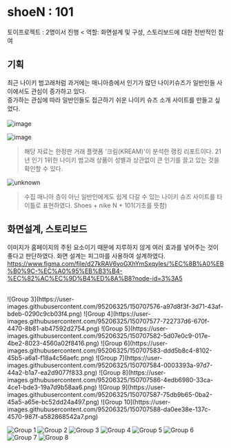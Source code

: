 # shoeN : 101

토이프로젝트 : 2명이서 진행 <
역할: 화면설계 및 구성, 스토리보드에 대한 전반적인 참여 

## 기획

최근 나이키 범고래처럼 과거에는 매니아층에서 인기가 많던 나이키슈즈가 일반인들 사이에서도 관심이 증가하고 있다. <br>
증가하는 관심에 따라 일반인들도 접근하기 쉬운 나이키 슈즈 소개 사이트를 만들고 싶었다.
<br><br>
![image](https://user-images.githubusercontent.com/95206325/150709099-6c964695-6f71-4819-8028-8d1104f362e5.png)

![image](https://user-images.githubusercontent.com/95206325/150709052-bb4d7f87-ecac-4b49-8bd6-0f6157149e76.png)

> 해당 자료는 한정판 거래 플랫폼 '크림(KREAM)'이 분석한 랭킹 리포트이다.
> 21년 인기 1위한 나이키 범고래 상품이 성별과 상관없이 큰 인기를 끌고 있는 것을 확인할 수 있다.

![unknown](https://user-images.githubusercontent.com/95206325/150707830-6bc6370d-6359-4817-8869-3fb670f18919.png)
> 수집 매니아 층이 아닌 일반인에게도 쉽게 다갈 수 있는 나이키 슈즈 사이트를 타이틀로 표현하였다.
> Shoes + nike N + 101(기초를 뜻함) 

## 화면설계, 스토리보드

이미지가 홈페이지의 주된 요소이기 때문에 지루하지 않게 여러 효과를 넣어주는 것이 좋다고 판단하였다.
화면 설계는 피그마를 사용하여 설계하였다.<br>
https://www.figma.com/file/d27kRAV6yoGXhYmSxqyles/%EC%8B%A0%EB%B0%9C-%EC%A0%95%EB%B3%B4-%EC%82%AC%EC%9D%B4%ED%8A%B8?node-id=3%3A5

<br>
![Group 3](https://user-images.githubusercontent.com/95206325/150707576-a97d8f3f-3d71-43af-bdeb-0290c9cb03f4.png)
![Group 4](https://user-images.githubusercontent.com/95206325/150707577-722737d6-670f-4470-8b81-ab47592d2754.png)
![Group 5](https://user-images.githubusercontent.com/95206325/150707582-5d07e0c9-017e-4be2-8023-4560a02f8416.png)
![Group 6](https://user-images.githubusercontent.com/95206325/150707583-ddd5b8c4-8102-45b5-a6a1-f18a4c56aefc.png)
![Group 7](https://user-images.githubusercontent.com/95206325/150707584-0003393a-97d7-44a2-b1a7-ea2d9077f833.png)
![Group 8](https://user-images.githubusercontent.com/95206325/150707586-4edb6980-33ca-4ce1-bde3-19a7d9b58aa6.png)
![Group 9](https://user-images.githubusercontent.com/95206325/150707587-75db9b65-0ba2-45a5-a65e-bc52dd24a497.png)
![Group 10](https://user-images.githubusercontent.com/95206325/150707588-da0ee38e-137c-4570-987f-a582868542a7.png)

![Group 1](https://user-images.githubusercontent.com/95206325/150707734-1ac63779-16de-4c56-a279-aeaf793c0961.png)
![Group 2](https://user-images.githubusercontent.com/95206325/150707737-eb6c9908-39d3-4b9a-a83a-f15800bcb12d.png)
![Group 3](https://user-images.githubusercontent.com/95206325/150707738-1a6b45c1-0866-4b75-a7ab-423cda444392.png)
![Group 4](https://user-images.githubusercontent.com/95206325/150707741-17fa3c44-3dad-4ac0-932c-608415e54af4.png)
![Group 5](https://user-images.githubusercontent.com/95206325/150707742-89a3f1a4-df5b-48fe-aa4c-ac3d69c978c9.png)
![Group 6](https://user-images.githubusercontent.com/95206325/150707743-b3b5ba86-c773-417c-994c-fbbb1fbefadd.png)
![Group 7](https://user-images.githubusercontent.com/95206325/150707744-d405c811-932e-4098-8c62-9fb2917b4fa8.png)
![Group 8](https://user-images.githubusercontent.com/95206325/150707748-1e1e3360-e0f9-4840-b58a-c1b2394a2064.png)


